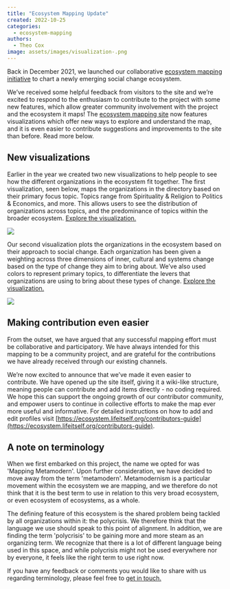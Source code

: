 ```yaml
---
title: "Ecosystem Mapping Update"
created: 2022-10-25
categories: 
  - ecosystem-mapping
authors: 
  - Theo Cox
image: assets/images/visualization-.png
---
```


Back in December 2021, we launched our collaborative [ecosystem mapping initiative](https://lifeitself.us/2021/12/09/mapping-for-emergence/) to chart a newly emerging social change ecosystem. 

We’ve received some helpful feedback from visitors to the site and we’re excited to respond to the enthusiasm to contribute to the project with some new features, which allow greater community involvement with the project and the ecosystem it maps! The [ecosystem mapping site](https://ecosystem.lifeitself.us/) now features visualizations which offer new ways to explore and understand the map, and it is even easier to contribute suggestions and improvements to the site than before. Read more below.

## **New visualizations**

Earlier in the year we created two new visualizations to help people to see how the different organizations in the ecosystem fit together. The first visualization, seen below, maps the organizations in the directory based on their primary focus topic. Topics range from Spirituality & Religion to Politics & Economics, and more. This allows users to see the distribution of organizations across topics, and the predominance of topics within the broader ecosystem. [Explore the visualization.](https://ecosystem.lifeitself.us/vis#visualizing-the-ecosystem-by-topic)

![](assets/images/visualization--1024x911.png)

Our second visualization plots the organizations in the ecosystem based on their approach to social change. Each organization has been given a weighting across three dimensions of inner, cultural and systems change based on the type of change they aim to bring about. We’ve also used colors to represent primary topics, to differentiate the levers that organizations are using to bring about these types of change. [Explore the visualization.](https://ecosystem.lifeitself.us/vis)

![](assets/images/visualization-2.png)

## Making contribution even easier

From the outset, we have argued that any successful mapping effort must be collaborative and participatory. We have always intended for this mapping to be a community project, and are grateful for the contributions we have already received through our existing channels.

We’re now excited to announce that we’ve made it even easier to contribute. We have opened up the site itself, giving it a wiki-like structure, meaning people can contribute and add items directly - no coding required. We hope this can support the ongoing growth of our contributor community, and empower users to continue in collective efforts to make the map ever more useful and informative. For detailed instructions on how to add and edit profiles visit [https://ecosystem.lifeitself.org/contributors-guide](https://ecosystem.lifeitself.org/contributors-guide).

## A note on terminology

When we first embarked on this project, the name we opted for was 'Mapping Metamodern'. Upon further consideration, we have decided to move away from the term 'metamodern'. Metamodernism is a particular movement within the ecosystem we are mapping, and we therefore do not think that it is the best term to use in relation to this very broad ecosystem, or even ecosystem of ecosystems, as a whole.

The defining feature of this ecosystem is the shared problem being tackled by all organizations within it: the polycrisis. We therefore think that the language we use should speak to this point of alignment. In addition, we are finding the term 'polycrisis' to be gaining more and more steam as an organizing term. We recognize that there is a lot of different language being used in this space, and while polycrisis might not be used everywhere nor by everyone, it feels like the right term to use right now.

If you have any feedback or comments you would like to share with us regarding terminology, please feel free to [get in touch.](http://lifeitself.us/contact/)
